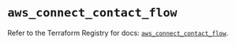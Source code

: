 # `aws_connect_contact_flow`

Refer to the Terraform Registry for docs: [`aws_connect_contact_flow`](https://registry.terraform.io/providers/hashicorp/aws/5.68.0/docs/resources/connect_contact_flow).
